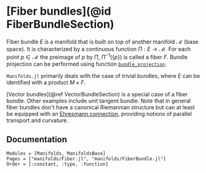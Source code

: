 # [Fiber bundles](@id FiberBundleSection)

Fiber bundle $E$ is a manifold that is built on top of another manifold $\mathcal M$ (base space).
It is characterized by a continuous function $Π : E → \mathcal M$. For each point $p ∈ \mathcal M$ the preimage of $p$ by $Π$, $Π^{-1}(\{p\})$ is called a fiber $F$.
Bundle projection can be performed using function [`bundle_projection`](@ref).

`Manifolds.jl` primarily deals with the case of trivial bundles, where $E$ can be identified with a product $M ×F$.

[Vector bundles](@ref VectorBundleSection) is a special case of a fiber bundle. Other examples include unit tangent bundle. Note that in general fiber bundles don't have a canonical Riemannian structure but can at least be equipped with an [Ehresmann connection](https://en.wikipedia.org/wiki/Ehresmann_connection), providing notions of parallel transport and curvature.

## Documentation

```@autodocs
Modules = [Manifolds, ManifoldsBase]
Pages = ["manifolds/Fiber.jl", "manifolds/FiberBundle.jl"]
Order = [:constant, :type, :function]
```
